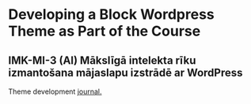 # Developing a Block Wordpress Theme as Part of the Course
## IMK-MI-3 (AI) Mākslīgā intelekta rīku izmantošana mājaslapu izstrādē ar WordPress
Theme development [journal.](journal.md)